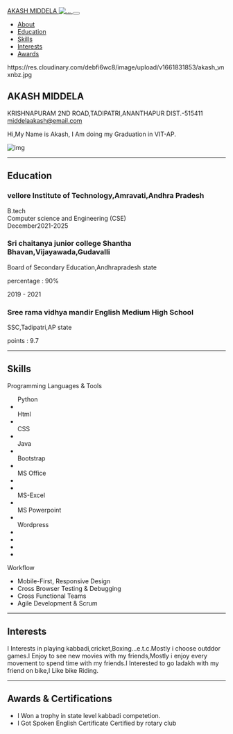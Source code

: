 <!DOCTYPE html>
<html lang="en">
    <head>
        <meta charset="utf-8" />
        <meta name="viewport" content="width=device-width, initial-scale=1, shrink-to-fit=no" />
        <meta name="description" content="" />
        <meta name="author" content="" />
        <title>Resume - Start Bootstrap Theme</title>
        <link rel="icon" type="image/x-icon" href="assets/img/favicon.ico" />
        <!-- Font Awesome icons (free version)-->
        <script src="https://use.fontawesome.com/releases/v6.1.0/js/all.js" crossorigin="anonymous"></script>
        <!-- Google fonts-->
        <link href="https://fonts.googleapis.com/css?family=Saira+Extra+Condensed:500,700" rel="stylesheet" type="text/css" />
        <link href="https://fonts.googleapis.com/css?family=Muli:400,400i,800,800i" rel="stylesheet" type="text/css" />
        <!-- Core theme CSS (includes Bootstrap)-->
        <link href="css/styles.css" rel="stylesheet" />
    </head>
    <body id="page-top">
        <!-- Navigation-->
        <nav class="navbar navbar-expand-lg navbar-dark bg-primary fixed-top" id="sideNav">
            <a class="navbar-brand js-scroll-trigger" href="#page-top">
                <span class="d-block d-lg-none">AKASH MIDDELA</span>
                <span class="d-none d-lg-block"><img class="img-fluid img-profile rounded-circle mx-auto mb-2" src="assets/img/profile.jpg" alt="..." /></span>
            </a>
            <button class="navbar-toggler" type="button" data-bs-toggle="collapse" data-bs-target="#navbarResponsive" aria-controls="navbarResponsive" aria-expanded="false" aria-label="Toggle navigation"><span class="navbar-toggler-icon"></span></button>
            <div class="collapse navbar-collapse" id="navbarResponsive">
                <ul class="navbar-nav">
                    <li class="nav-item"><a class="nav-link js-scroll-trigger" href="#about">About</a></li>
                    <li class="nav-item"><a class="nav-link js-scroll-trigger" href="#education">Education</a></li>
                    <li class="nav-item"><a class="nav-link js-scroll-trigger" href="#skills">Skills</a></li>
                    <li class="nav-item"><a class="nav-link js-scroll-trigger" href="#interests">Interests</a></li>
                    <li class="nav-item"><a class="nav-link js-scroll-trigger" href="#awards">Awards</a></li>
                </ul> 
               https://res.cloudinary.com/debfi6wc8/image/upload/v1661831853/akash_vnxnbz.jpg
            </div>
        </nav>
        <!-- Page Content-->
        <div class="container-fluid p-0">
            <!-- About-->
            <section class="resume-section" id="about">
                <div class="resume-section-content">
                    <h1 class="mb-0">
                        AKASH
                        <span class="text-primary">MIDDELA</span>
                    </h1>
                    <div class="subheading mb-5">
                        KRISHNAPURAM 2ND ROAD,TADIPATRI,ANANTHAPUR DIST.-515411
                        <a href="mailto:name@email.com">middelaakash@email.com</a>
                    </div>
                    <p class="lead mb-5">Hi,My Name is Akash, I Am doing my Graduation in VIT-AP.</p>
                    <div class="social-icons">
                        <a class="social-icon" href="#!"><i class="fab fa-linkedin-in"></i></a>
                        <a class="social-icon" href="#!"><i class="fab fa-github"></i></a>
                        <a class="social-icon" href="#!"><i class="fab fa-twitter"></i></a>
                        <a class="social-icon" href="#!"><i class="fab fa-facebook-f"></i></a>
                        <!-- About Section -->
  <section id="about">
    <div class="about container">
      <div class="col-left">
        <div class="about-img">
          <img src="https://res.cloudinary.com/debfi6wc8/image/upload/v1661831853/akash_vnxnbz.jpg" alt="img">
                    </div>
                </div>
            </section>
            <hr class="m-0" />
            <!-- Education-->
            <section class="resume-section" id="education">
                <div class="resume-section-content">
                    <h2 class="mb-5">Education</h2>
                    <div class="d-flex flex-column flex-md-row justify-content-between mb-5">
                        <div class="flex-grow-1">
                            <h3 class="mb-0">vellore Institute of Technology,Amravati,Andhra Pradesh</h3>
                            <div class="subheading mb-3">B.tech</div>
                            <div>Computer science and Engineering (CSE)</div>
                        </div>
                        <div class="flex-shrink-0"><span class="text-primary">December2021-2025</span></div>
                    </div>
                    <div class="d-flex flex-column flex-md-row justify-content-between">
                        <div class="flex-grow-1">
                            <h3 class="mb-0">Sri chaitanya junior college Shantha Bhavan,Vijayawada,Gudavalli</h3>
                            <div class="subheading mb-3">Board of Secondary Education,Andhrapradesh state</div>
                            <p>percentage : 90%</p>
                        </div>
                        <div class="flex-shrink-0"><span class="text-primary">2019 - 2021</span></div>
                    </div>
                    <div class="d-flex flex-column flex-md-row justify-content-between">
                        <div class="flex-grow-1">
                            <h3 class="mb-0">Sree rama vidhya mandir English Medium High School</h3>
                            <div class="subheading mb-3">SSC,Tadipatri,AP state</div>
                            <p>points : 9.7</p>
                        </div>
                    </div>
                </div>
            </section>
            <hr class="m-0" />
            <!-- Skills-->
            <section class="resume-section" id="skills">
                <div class="resume-section-content">
                    <h2 class="mb-5">Skills</h2>
                    <div class="subheading mb-3">Programming Languages & Tools</div>
                    <ul class="list-inline dev-icons">
                    <div class="subheading mb-3">Python</div>
                        <li class="list-inline-item"><i class="fab fa-Python"></i></li>
                    <div class="subheading mb-3">Html</div>
                        <li class="list-inline-item"><i class="fab fa-html5"></i></li>
                    <div class="subheading mb-3">CSS</div>
                        <li class="list-inline-item"><i class="fab fa-css3-alt"></i></li>
                    <div class="subheading mb-3">Java</div>
                        <li class="list-inline-item"><i class="fab fa-java"></i></li>
                    <div class="subheading mb-3">Bootstrap</div>
                        <li class="list-inline-item"><i class="fab fa-Bootstrap"></i></li>
                    <div class="subheading mb-3">MS Office</div>
                        <li class="list-inline-item"><i class="fab fa-Ms-Office"></i></li>
                    <div class="subheading mb-3"><MS-Word></div>
                        <li class="list-inline-item"><i class="fab fa-MS-Word"></i></li>
                    <div class="subheading mb-3">MS-Excel</div>
                        <li class="list-inline-item"><i class="fab fa-MS-Excel"></i></li>
                    <div class="subheading mb-3">MS Powerpoint</div>
                        <li class="list-inline-item"><i class="fab fa-Ms-powerpoint"></i></li>
                    <div class="subheading mb-3">Wordpress</div>
                        <li class="list-inline-item"><i class="fab fa-wordpress"></i></li>
                        <li class="list-inline-item"><i class="fab fa-"></i></li>
                        <li class="list-inline-item"><i class="fab fa-grunt"></i></li>
                        <li class="list-inline-item"><i class="fab fa-npm"></i></li>
                    </ul>
                    <div class="subheading mb-3">Workflow</div>
                    <ul class="fa-ul mb-0">
                        <li>
                            <span class="fa-li"><i class="fas fa-check"></i></span>
                            Mobile-First, Responsive Design
                        </li>
                        <li>
                            <span class="fa-li"><i class="fas fa-check"></i></span>
                            Cross Browser Testing & Debugging
                        </li>
                        <li>
                            <span class="fa-li"><i class="fas fa-check"></i></span>
                            Cross Functional Teams
                        </li>
                        <li>
                            <span class="fa-li"><i class="fas fa-check"></i></span>
                            Agile Development & Scrum
                        </li>
                    </ul>
                </div>
            </section>
            <hr class="m-0" />
            <!-- Interests-->
            <section class="resume-section" id="interests">
                <div class="resume-section-content">
                    <h2 class="mb-5">Interests</h2>
                    <p>I Interests in playing kabbadi,cricket,Boxing...e.t.c.Mostly i choose outddor games.I Enjoy to see new movies with my friends,Mostly i enjoy every movement to spend time with my friends.I Interested to go ladakh with my friend on bike,I Like bike Riding.</p>
                </div>
            </section>
            <hr class="m-0" />
            <!-- Awards-->
            <section class="resume-section" id="awards">
                <div class="resume-section-content">
                    <h2 class="mb-5">Awards & Certifications</h2>
                    <ul class="fa-ul mb-0">
                        <li>
                            <span class="fa-li"><i class="fas fa-trophy text-warning"></i></span>
                            I Won a trophy in state level kabbadi competetion.
                        </li>
                        <li>
                            <span class="fa-li"><i class="fas fa-trophy text-warning"></i></span>
                            I Got Spoken English Certificate Certified by rotary club
                        </li>
                        </li>
                    </ul>
                </div>
            </section>
        </div>
        <!-- Bootstrap core JS-->
        <script src="https://cdn.jsdelivr.net/npm/bootstrap@5.1.3/dist/js/bootstrap.bundle.min.js"></script>
        <!-- Core theme JS-->
        <script src="js/scripts.js"></script>
    </body>
</html>
